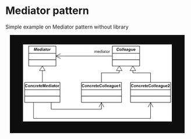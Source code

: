 # Mediator pattern

Simple example on Mediator pattern without library

<p align="center">
  <img src="image.jpg">
</p>